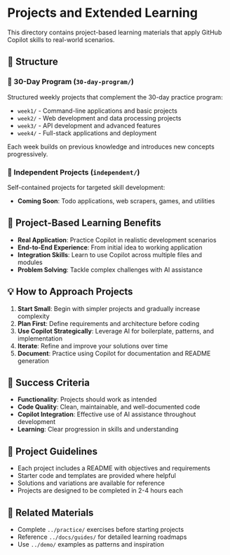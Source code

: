 # Projects and Extended Learning

This directory contains project-based learning materials that apply GitHub Copilot skills to real-world scenarios.

## 📁 Structure

### 📅 30-Day Program (`30-day-program/`)

Structured weekly projects that complement the 30-day practice program:

- `week1/` - Command-line applications and basic projects
- `week2/` - Web development and data processing projects
- `week3/` - API development and advanced features
- `week4/` - Full-stack applications and deployment

Each week builds on previous knowledge and introduces new concepts progressively.

### 🎯 Independent Projects (`independent/`)

Self-contained projects for targeted skill development:

- **Coming Soon**: Todo applications, web scrapers, games, and utilities

## 🚀 Project-Based Learning Benefits

- **Real Application**: Practice Copilot in realistic development scenarios
- **End-to-End Experience**: From initial idea to working application
- **Integration Skills**: Learn to use Copilot across multiple files and modules
- **Problem Solving**: Tackle complex challenges with AI assistance

## 💡 How to Approach Projects

1. **Start Small**: Begin with simpler projects and gradually increase complexity
2. **Plan First**: Define requirements and architecture before coding
3. **Use Copilot Strategically**: Leverage AI for boilerplate, patterns, and implementation
4. **Iterate**: Refine and improve your solutions over time
5. **Document**: Practice using Copilot for documentation and README generation

## 🎯 Success Criteria

- **Functionality**: Projects should work as intended
- **Code Quality**: Clean, maintainable, and well-documented code
- **Copilot Integration**: Effective use of AI assistance throughout development
- **Learning**: Clear progression in skills and understanding

## 📖 Project Guidelines

- Each project includes a README with objectives and requirements
- Starter code and templates are provided where helpful
- Solutions and variations are available for reference
- Projects are designed to be completed in 2-4 hours each

## 🔗 Related Materials

- Complete `../practice/` exercises before starting projects
- Reference `../docs/guides/` for detailed learning roadmaps
- Use `../demo/` examples as patterns and inspiration
